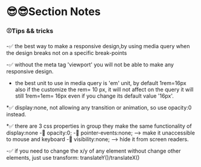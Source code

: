 # 😎😎Section Notes

### ⚾Tips && tricks

-✅ the best way to make a responsive design,by using media query when
the design breaks not on a specific break-points

-✅ without the meta tag 'viewport' you will not be able to make any responsive design.

- the best unit to use in media query is 'em' unit, by default 1rem=16px also if the customize the rem= 10 px, it will not
  affect on the query it will still 1rem=1em= 16px even if you change its default value '16px'.

\*✅ display:none, not allowing any transition or animation, so use opacity:0 instead.

\*✅ there are 3 css properties in group they make the same functionality of display:none
-💫 opacity:0;
-💫 pointer-events:none; --> make it unaccessible to mouse and keyboard
-💫 visibility:none; --> hide it from screen readers.

-✅ if you need to change the x/y of any element without change other elements, just use transform: translateY()/translateX()
